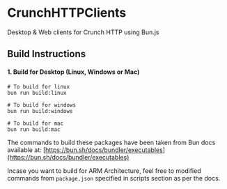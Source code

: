 # CrunchHTTPClients

Desktop &amp; Web clients for Crunch HTTP using Bun.js

## Build Instructions

#### 1. Build for Desktop (Linux, Windows or Mac)

```shell
# To build for linux
bun run build:linux

# To build for windows
bun run build:windows

# To build for mac
bun run build:mac
```

The commands to build these packages have been taken from Bun docs available at: [https://bun.sh/docs/bundler/executables](https://bun.sh/docs/bundler/executables)

Incase you want to build for ARM Architecture, feel free to modified commands from `package.json` specified in scripts section as per the docs.
